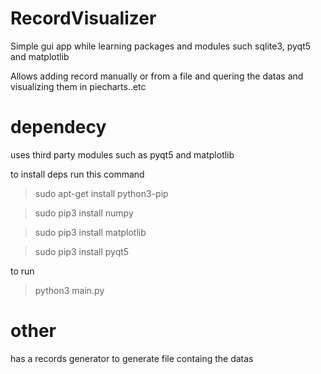 # RecordVisualizer

Simple gui app while learning packages and modules such sqlite3, pyqt5 and matplotlib 

Allows adding record manually or from a file and quering the datas and visualizing them in piecharts..etc

# dependecy
uses third party modules such as pyqt5 and matplotlib

to install deps run this command

> sudo apt-get install python3-pip

> sudo pip3 install numpy

> sudo pip3 install matplotlib

> sudo pip3 install pyqt5

to run

> python3 main.py

# other
has a records generator to generate file containg the datas
